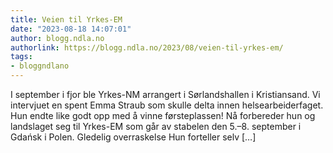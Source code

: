 ```yaml
---
title: Veien til Yrkes-EM
date: "2023-08-18 14:07:01"
author: blogg.ndla.no
authorlink: https://blogg.ndla.no/2023/08/veien-til-yrkes-em/
tags:
- bloggndlano
---
```

I september i fjor ble Yrkes-NM arrangert i Sørlandshallen i Kristiansand. Vi intervjuet en spent Emma Straub som skulle delta innen helsearbeiderfaget. Hun endte like godt opp med å vinne førsteplassen! Nå forbereder hun og landslaget seg til Yrkes-EM som går av stabelen den 5.–8. september i Gdańsk i Polen. Gledelig overraskelse Hun forteller selv [&#8230;]